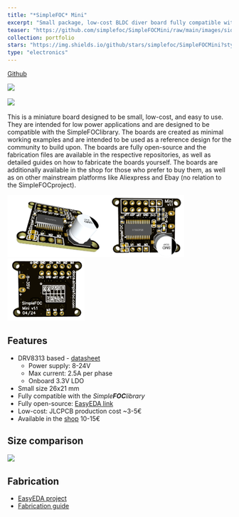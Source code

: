 ```yaml
---
title: "*SimpleFOC* Mini"
excerpt: "Small package, low-cost BLDC diver board fully compatible with the simplefoc library."
teaser: "https://github.com/simplefoc/SimpleFOCMini/raw/main/images/side.png"
collection: portfolio
stars: "https://img.shields.io/github/stars/simplefoc/SimpleFOCMini?style=social"
type: "electronics"
---
```


<a href="https://github.com/simplefoc/SimpleFOCMini"> <i class="fab fa-github"></i> Github</a>


[![](https://github-readme-stats.vercel.app/api/pin/?username=simplefoc&repo=SimpleFOCMini)](https://github.com/simplefoc/SimpleFOCMini)


<img src="https://simplefoc.com/assets/img/mini_gif1.gif" style="max-height:300px">

This is a miniature board designed to be small, low-cost, and easy to use. They are intended for low power applications and are designed to be compatible with the SimpleFOClibrary. The boards are created as minimal working examples and are intended to be used as a reference design for the community to build upon. The boards are fully open-source and the fabrication files are available in the respective repositories, as well as detailed guides on how to fabricate the boards yourself. The boards are additionally available in the shop for those who prefer to buy them, as well as on other mainstream platforms like Aliexpress and Ebay (no relation to the SimpleFOCproject).


<p align="">
<img src="https://github.com/simplefoc/SimpleFOCMini/raw/main/images/side.png"  style="height:140px"><img src="https://github.com/simplefoc/SimpleFOCMini/raw/main/images/top.png"  style="height:140px"><img src="https://github.com/simplefoc/SimpleFOCMini/raw/main/images/bottom.png"  style="height:140px">
</p>


## Features
- DRV8313 based - [datasheet](https://www.ti.com/lit/ds/symlink/drv8313.pdf?ts=1650461862269&ref_url=https%253A%252F%252Fwww.google.com%252F)
  - Power supply: 8-24V
  - Max current: 2.5A per phase
  - Onboard 3.3V LDO
- Small size 26x21 mm
- Fully compatible with the *Simple**FOC**library*
- Fully open-source: [EasyEDA link](https://easyeda.com/the.skuric/simplefocmini)
- Low-cost: JLCPCB production cost ~3-5€
- Available in the [shop](https://www.simplefoc.com/shop) 10-15€ 

## Size comparison

<img  src="https://simplefoc.com/assets/img/shield_vs_mini.jpg" style="height:300px"/>

## Fabrication
- [EasyEDA project](https://easyeda.com/the.skuric/simplefocmini)
- [Fabrication guide](https://docs.simplefoc.com/mini_fabrication)

